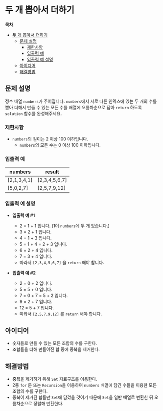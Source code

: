 # 두 개 뽑아서 더하기

**목차**

- [두 개 뽑아서 더하기](#두-개-뽑아서-더하기)
  - [문제 설명](#문제-설명)
    - [제한사항](#제한사항)
    - [입출력 예](#입출력-예)
    - [입출력 예 설명](#입출력-예-설명)
  - [아이디어](#아이디어)
  - [해결방법](#해결방법)

## 문제 설명

정수 배열 `numbers`가 주어집니다. `numbers`에서 서로 다른 인덱스에 있는 두 개의 수를 뽑아 더해서 만들 수 있는 모든 수를 배열에 오름차순으로 담아 `return` 하도록 `solution` 함수를 완성해주세요.

### 제한사항

- `numbers`의 길이는 2 이상 100 이하입니다.
  - `numbers`의 모든 수는 0 이상 100 이하입니다.

### 입출력 예

| numbers     | result        |
| ----------- | ------------- |
| [2,1,3,4,1] | [2,3,4,5,6,7] |
| [5,0,2,7]   | [2,5,7,9,12]  |

### 입출력 예 설명

- **입출력 예 #1**

  - 2 = 1 + 1 입니다. (1이 `numbers`에 두 개 있습니다.)
  - 3 = 2 + 1 입니다.
  - 4 = 1 + 3 입니다.
  - 5 = 1 + 4 = 2 + 3 입니다.
  - 6 = 2 + 4 입니다.
  - 7 = 3 + 4 입니다.
  - 따라서 `[2,3,4,5,6,7]` 을 `return` 해야 합니다.

- **입출력 예 #2**

  - 2 = 0 + 2 입니다.
  - 5 = 5 + 0 입니다.
  - 7 = 0 + 7 = 5 + 2 입니다.
  - 9 = 2 + 7 입니다.
  - 12 = 5 + 7 입니다.
  - 따라서 `[2,5,7,9,12]` 를 `return` 해야 합니다.

## 아이디어

- 숫자들로 만들 수 있는 모든 조합의 수를 구한다.
- 조합들을 더해 만들어진 합 중에 중복을 제거한다.

## 해결방법

- 중복을 제거하기 위해 `Set` 자료구조를 이용한다.
- 2중 `for` 문 또는 `Recursion`을 이용하여 `numbers` 배열에 담긴 수들을 이용한 모든 조합의 수를 구한다.
- 중복이 제거된 합들만 `Set`에 담겼을 것이기 때문에 `Set`을 일반 배열로 변환한 뒤 오름차순으로 정렬해 반환한다.

